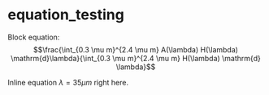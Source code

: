 # equation_testing
Block equation:  
$$\frac{\int_{0.3 \mu m}^{2.4 \mu m} A(\lambda) H(\lambda) \mathrm{d}\lambda}{\int_{0.3 \mu m}^{2.4 \mu m} H(\lambda) \mathrm{d} \lambda}$$  

Inline equation $\lambda = 35 \mu m$ right here.  
